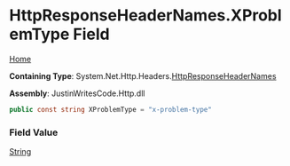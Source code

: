# HttpResponseHeaderNames\.XProblemType Field

[Home](../../../../README.md)

**Containing Type**: System\.Net\.Http\.Headers\.[HttpResponseHeaderNames](../README.md)

**Assembly**: JustinWritesCode\.Http\.dll

```csharp
public const string XProblemType = "x-problem-type"
```

### Field Value

[String](https://docs.microsoft.com/en-us/dotnet/api/system.string)

